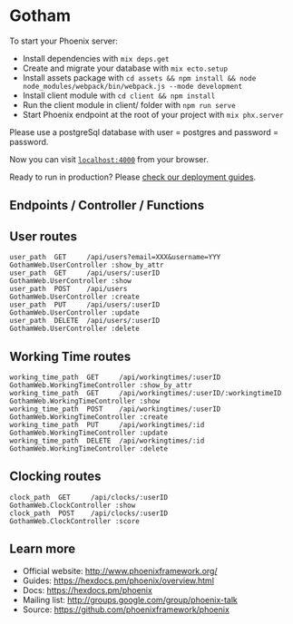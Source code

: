 # Gotham

To start your Phoenix server:

  * Install dependencies with `mix deps.get`
  * Create and migrate your database with `mix ecto.setup`
  * Install assets package with `cd assets && npm install && node node_modules/webpack/bin/webpack.js --mode development`
  * Install client module with `cd client && npm install`
  * Run the client module in client/ folder with `npm run serve`
  * Start Phoenix endpoint at the root of your project with `mix phx.server`

Please use a postgreSql database with user = postgres and password = password.

Now you can visit [`localhost:4000`](http://localhost:4000) from your browser.

Ready to run in production? Please [check our deployment guides](https://hexdocs.pm/phoenix/deployment.html).

## Endpoints / Controller / Functions

## User routes
    user_path  GET     /api/users?email=XXX&username=YYY         GothamWeb.UserController :show_by_attr
    user_path  GET     /api/users/:userID                        GothamWeb.UserController :show
    user_path  POST    /api/users                                GothamWeb.UserController :create
    user_path  PUT     /api/users/:userID                        GothamWeb.UserController :update
    user_path  DELETE  /api/users/:userID                        GothamWeb.UserController :delete

## Working Time routes
    working_time_path  GET     /api/workingtimes/:userID                 GothamWeb.WorkingTimeController :show_by_attr
    working_time_path  GET     /api/workingtimes/:userID/:workingtimeID  GothamWeb.WorkingTimeController :show
    working_time_path  POST    /api/workingtimes/:userID                 GothamWeb.WorkingTimeController :create
    working_time_path  PUT     /api/workingtimes/:id                     GothamWeb.WorkingTimeController :update
    working_time_path  DELETE  /api/workingtimes/:id                     GothamWeb.WorkingTimeController :delete

## Clocking routes 
    clock_path  GET     /api/clocks/:userID                       GothamWeb.ClockController :show
    clock_path  POST    /api/clocks/:userID                       GothamWeb.ClockController :score

## Learn more

  * Official website: http://www.phoenixframework.org/
  * Guides: https://hexdocs.pm/phoenix/overview.html
  * Docs: https://hexdocs.pm/phoenix
  * Mailing list: http://groups.google.com/group/phoenix-talk
  * Source: https://github.com/phoenixframework/phoenix
